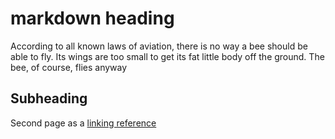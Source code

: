 # markdown heading
According to all known laws
of aviation,
there is no way a bee
should be able to fly.
Its wings are too small to get
its fat little body off the ground.
The bee, of course, flies anyway

## Subheading

Second page as a [linking reference](./rufus2.md)